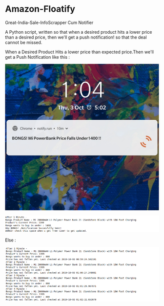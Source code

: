 # Amazon-Floatify


Great-India-Sale-InfoScrapper Cum Notifier


A Python script, written so that when a desired product hits a lower price than a desired price, then we'll get a push notification! so that the deal cannot be missed.


When a Desired Product Hits a lower price than expected price.Then we'll get a Push Notification like this :


![Screenshot](notification.jpg)



![Screenshot](case2.png)



Else :




![Screenshot](case1.png)




